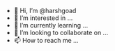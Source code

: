 - 👋 Hi, I’m @harshgoad
- 👀 I’m interested in ...
- 🌱 I’m currently learning ...
- 💞️ I’m looking to collaborate on ...
- 📫 How to reach me ...

<!---
harshgoad/harshgoad is a ✨ special ✨ repository because its `README.md` (this file) appears on your GitHub profile.
You can click the Preview link to take a look at your changes.
--->
